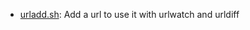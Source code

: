 * [urladd.sh](https://gist.github.com/6a07da35c05e74f5136a#file-urladd-sh): Add a url to use it with urlwatch and urldiff
